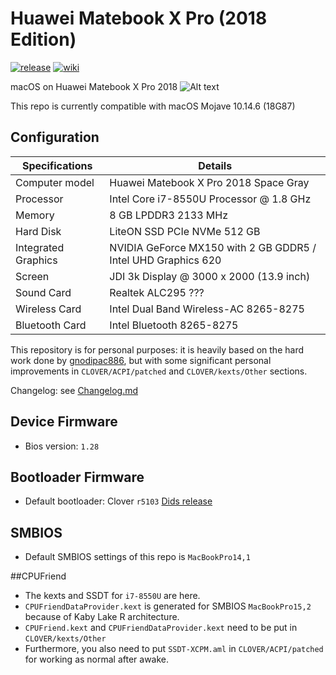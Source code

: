 # Huawei Matebook X Pro (2018 Edition)
[![release](https://img.shields.io/badge/download-release-blue.svg)](https://github.com/profzei/Matebook-X-Pro-2018/releases) [![wiki](https://img.shields.io/badge/support-wiki-green.svg)](https://github.com/profzei/Matebook-X-Pro-2018/wiki)

macOS on Huawei Matebook X Pro 2018
![Alt text](https://ivanov-audio.com/wp-content/uploads/2014/01/Hackintosh-Featured-Image.png)

This repo is currently compatible with macOS Mojave 10.14.6 (18G87)


## Configuration

| Specifications      | Details                                                       |
| ------------------- | --------------------------------------------------------------|
| Computer model      | Huawei Matebook X Pro 2018 Space Gray                         |
| Processor           | Intel Core i7-8550U Processor @ 1.8 GHz                       |
| Memory              | 8 GB LPDDR3 2133 MHz                                          |
| Hard Disk           | LiteON SSD PCIe NVMe 512 GB                                   |
| Integrated Graphics | NVIDIA GeForce MX150 with 2 GB GDDR5 / Intel UHD Graphics 620 |
| Screen              | JDI 3k Display @ 3000 x 2000 (13.9 inch)                      |
| Sound Card          | Realtek ALC295 ???                                            |
| Wireless Card       | Intel Dual Band Wireless-AC 8265-8275                         |
| Bluetooth Card      | Intel Bluetooth 8265-8275                                     |

This repository is for personal purposes: it is heavily based on the hard work done by [gnodipac886](https://github.com/gnodipac886/MatebookXPro-hackintosh), but with some significant personal improvements in `CLOVER/ACPI/patched` and `CLOVER/kexts/Other` sections.


Changelog:   	see [Changelog.md](https://github.com/profzei/Matebook-X-Pro-2018/blob/master/Changelog.md)


## Device Firmware
- Bios version: `1.28`

## Bootloader Firmware
- Default bootloader: Clover `r5103` [Dids release](https://github.com/Dids/clover-builder/releases)

## SMBIOS
- Default SMBIOS settings of this repo is `MacBookPro14,1`

##CPUFriend
- The kexts and SSDT for `i7-8550U` are here.
- `CPUFriendDataProvider.kext` is generated for SMBIOS `MacBookPro15,2` because of Kaby Lake R architecture.
- `CPUFriend.kext` and `CPUFriendDataProvider.kext` need to be put in `CLOVER/kexts/Other`
- Furthermore, you also need to put `SSDT-XCPM.aml` in `CLOVER/ACPI/patched` for working as normal after awake.


